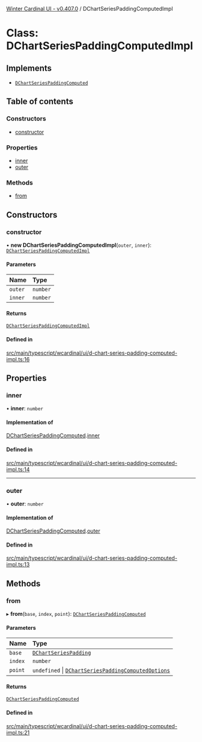 [Winter Cardinal UI - v0.407.0](../index.md) / DChartSeriesPaddingComputedImpl

# Class: DChartSeriesPaddingComputedImpl

## Implements

- [`DChartSeriesPaddingComputed`](../interfaces/DChartSeriesPaddingComputed.md)

## Table of contents

### Constructors

- [constructor](DChartSeriesPaddingComputedImpl.md#constructor)

### Properties

- [inner](DChartSeriesPaddingComputedImpl.md#inner)
- [outer](DChartSeriesPaddingComputedImpl.md#outer)

### Methods

- [from](DChartSeriesPaddingComputedImpl.md#from)

## Constructors

### constructor

• **new DChartSeriesPaddingComputedImpl**(`outer`, `inner`): [`DChartSeriesPaddingComputedImpl`](DChartSeriesPaddingComputedImpl.md)

#### Parameters

| Name | Type |
| :------ | :------ |
| `outer` | `number` |
| `inner` | `number` |

#### Returns

[`DChartSeriesPaddingComputedImpl`](DChartSeriesPaddingComputedImpl.md)

#### Defined in

[src/main/typescript/wcardinal/ui/d-chart-series-padding-computed-impl.ts:16](https://github.com/winter-cardinal/winter-cardinal-ui/blob/v0.407.0/src/main/typescript/wcardinal/ui/d-chart-series-padding-computed-impl.ts#L16)

## Properties

### inner

• **inner**: `number`

#### Implementation of

[DChartSeriesPaddingComputed](../interfaces/DChartSeriesPaddingComputed.md).[inner](../interfaces/DChartSeriesPaddingComputed.md#inner)

#### Defined in

[src/main/typescript/wcardinal/ui/d-chart-series-padding-computed-impl.ts:14](https://github.com/winter-cardinal/winter-cardinal-ui/blob/v0.407.0/src/main/typescript/wcardinal/ui/d-chart-series-padding-computed-impl.ts#L14)

___

### outer

• **outer**: `number`

#### Implementation of

[DChartSeriesPaddingComputed](../interfaces/DChartSeriesPaddingComputed.md).[outer](../interfaces/DChartSeriesPaddingComputed.md#outer)

#### Defined in

[src/main/typescript/wcardinal/ui/d-chart-series-padding-computed-impl.ts:13](https://github.com/winter-cardinal/winter-cardinal-ui/blob/v0.407.0/src/main/typescript/wcardinal/ui/d-chart-series-padding-computed-impl.ts#L13)

## Methods

### from

▸ **from**(`base`, `index`, `point`): [`DChartSeriesPaddingComputed`](../interfaces/DChartSeriesPaddingComputed.md)

#### Parameters

| Name | Type |
| :------ | :------ |
| `base` | [`DChartSeriesPadding`](../interfaces/DChartSeriesPadding.md) |
| `index` | `number` |
| `point` | `undefined` \| [`DChartSeriesPaddingComputedOptions`](../interfaces/DChartSeriesPaddingComputedOptions.md) |

#### Returns

[`DChartSeriesPaddingComputed`](../interfaces/DChartSeriesPaddingComputed.md)

#### Defined in

[src/main/typescript/wcardinal/ui/d-chart-series-padding-computed-impl.ts:21](https://github.com/winter-cardinal/winter-cardinal-ui/blob/v0.407.0/src/main/typescript/wcardinal/ui/d-chart-series-padding-computed-impl.ts#L21)
